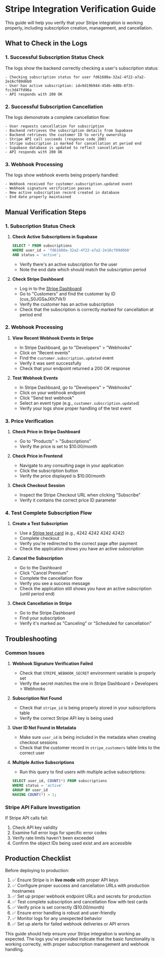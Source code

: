 # Stripe Integration Verification Guide

This guide will help you verify that your Stripe integration is working properly, including subscription creation, management, and cancellation.

## What to Check in the Logs

### 1. Successful Subscription Status Check

The logs show the backend correctly checking a user's subscription status:

```
- Checking subscription status for user fd61680a-32a2-4f22-a7a2-2e16cf89d6b0
- User has active subscription: id=9d19b944-454b-4d8b-8f35-fcc3d47fd96a
- API responds with 200 OK
```

### 2. Successful Subscription Cancellation

The logs demonstrate a complete cancellation flow:

```
- User requests cancellation for subscription
- Backend retrieves the subscription details from Supabase
- Backend retrieves the customer ID to verify ownership
- Stripe API call succeeds (response code 200)
- Stripe subscription is marked for cancellation at period end
- Supabase database is updated to reflect cancellation
- API responds with 200 OK
```

### 3. Webhook Processing

The logs show webhook events being properly handled:

```
- Webhook received for customer.subscription.updated event
- Webhook signature verification passes
- New active subscription record created in database
- End date properly maintained
```

## Manual Verification Steps

### 1. Subscription Status Check

1. **Check Active Subscriptions in Supabase**
   ```sql
   SELECT * FROM subscriptions 
   WHERE user_id = 'fd61680a-32a2-4f22-a7a2-2e16cf89d6b0' 
   AND status = 'active';
   ```
   - Verify there's an active subscription for the user
   - Note the end date which should match the subscription period

2. **Check Stripe Dashboard**
   - Log in to the [Stripe Dashboard](https://dashboard.stripe.com/)
   - Go to "Customers" and find the customer by ID (cus_S0JGSaJXIt7Vk1)
   - Verify the customer has an active subscription
   - Check that the subscription is correctly marked for cancellation at period end

### 2. Webhook Processing

1. **View Recent Webhook Events in Stripe**
   - In Stripe Dashboard, go to "Developers" > "Webhooks"
   - Click on "Recent events"
   - Find the `customer.subscription.updated` event
   - Verify it was sent successfully
   - Check that your endpoint returned a 200 OK response

2. **Test Webhook Events**
   - In Stripe Dashboard, go to "Developers" > "Webhooks"
   - Click on your webhook endpoint
   - Click "Send test webhook"
   - Select an event type (e.g., `customer.subscription.updated`)
   - Verify your logs show proper handling of the test event

### 3. Price Verification

1. **Check Price in Stripe Dashboard**
   - Go to "Products" > "Subscriptions"
   - Verify the price is set to $10.00/month

2. **Check Price in Frontend**
   - Navigate to any consulting page in your application
   - Click the subscription button
   - Verify the price displayed is $10.00/month

3. **Check Checkout Session**
   - Inspect the Stripe Checkout URL when clicking "Subscribe"
   - Verify it contains the correct price ID parameter

### 4. Test Complete Subscription Flow

1. **Create a Test Subscription**
   - Use a [Stripe test card](https://stripe.com/docs/testing#cards) (e.g., 4242 4242 4242 4242)
   - Complete checkout
   - Verify you're redirected to the correct page after payment
   - Check the application shows you have an active subscription

2. **Cancel the Subscription**
   - Go to the Dashboard
   - Click "Cancel Premium"
   - Complete the cancellation flow
   - Verify you see a success message
   - Check the application still shows you have an active subscription (until period end)

3. **Check Cancellation in Stripe**
   - Go to the Stripe Dashboard
   - Find your subscription
   - Verify it's marked as "Canceling" or "Scheduled for cancellation"

## Troubleshooting

### Common Issues

1. **Webhook Signature Verification Failed**
   - Check that `STRIPE_WEBHOOK_SECRET` environment variable is properly set
   - Verify the secret matches the one in Stripe Dashboard > Developers > Webhooks

2. **Subscription Not Found**
   - Check that `stripe_id` is being properly stored in your subscriptions table
   - Verify the correct Stripe API key is being used

3. **User ID Not Found in Metadata**
   - Make sure `user_id` is being included in the metadata when creating checkout sessions
   - Check that the customer record in `stripe_customers` table links to the correct user

4. **Multiple Active Subscriptions**
   - Run this query to find users with multiple active subscriptions:
   ```sql
   SELECT user_id, COUNT(*) FROM subscriptions 
   WHERE status = 'active' 
   GROUP BY user_id 
   HAVING COUNT(*) > 1;
   ```

### Stripe API Failure Investigation

If Stripe API calls fail:

1. Check API key validity
2. Examine full error logs for specific error codes
3. Verify rate limits haven't been exceeded
4. Confirm the object IDs being used exist and are accessible

## Production Checklist

Before deploying to production:

1. ✅ Ensure Stripe is in **live mode** with proper API keys
2. ✅ Configure proper success and cancellation URLs with production hostnames
3. ✅ Set up proper webhook endpoint URLs and secrets for production
4. ✅ Test complete subscription and cancellation flow with test cards
5. ✅ Verify price is set correctly ($10.00/month)
6. ✅ Ensure error handling is robust and user-friendly
7. ✅ Monitor logs for any unexpected behavior
8. ✅ Set up alerts for failed webhook deliveries or API errors

This guide should help ensure your Stripe integration is working as expected. The logs you've provided indicate that the basic functionality is working correctly, with proper subscription management and webhook handling.